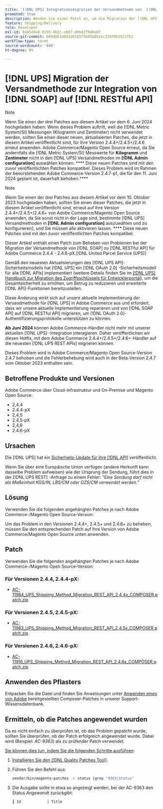 ```yaml
---
title: '[!DNL UPS] Integrationsmigration der Versandmethode von  [!DNL SOAP] zu [!DNL RESTful API]'
promoted: true
description: Wenden Sie einen Patch an, um die Migration der [!DNL UPS] Versandmethode-Integration von [!DNL SOAP] auf [!DNL RESTful API] für Adobe Commerce 2.4.4 - 2.4.6-pX zu behandeln.
feature: Shipping/Delivery
role: Developer
exl-id: 8ab5d4a8-0155-4b2c-ab67-d0bd2f949a07
source-git-commit: 6694bb1e041e6285f5bd5a05a1c37b7062521f52
workflow-type: tm+mt
source-wordcount: '640'
ht-degree: 0%

---
```


# [!DNL UPS] Migration der Versandmethode zur Integration von [!DNL SOAP] auf [!DNL RESTful API]

>[!NOTE]
>
>Wenn Sie einen der drei Patches aus diesem Artikel vor dem 6. Juni 2024 hochgeladen haben: Wenn dieses Problem auftritt, weil die [!DNL Metric System/SI] Messungen (Kilogramm und Zentimeter) nicht verwendet werden, sollten Sie einen dieser neuen, aktualisierten Patches, die jetzt in diesem Artikel veröffentlicht sind, für Ihre Version 2.4.4+/2.4.5+/2.4.6 erneut anwenden. Adobe Commerce/Magento Open Source erneut, da Sie andernfalls die [!DNL Metric System/SI] Messwerte für **Kilogramm** und **Zentimeter** nicht in den [!DNL UPS] Versandmethoden im **[!DNL Admin configuration]** auswählen können. **** Diese neuen Patches sind mit den zuvor veröffentlichten Patches kompatibel. Dieses Problem wird im Rahmen der bevorstehenden Adobe Commerce-Version 2.4.7-p1, die für den 11. Juni 2024 geplant ist, dauerhaft behoben.****

>[!NOTE]
>
>Wenn Sie einen der drei Patches aus diesem Artikel vor dem 10. Oktober 2023 hochgeladen haben, sollten Sie einen dieser Patches, die jetzt in diesem Artikel veröffentlicht sind, erneut auf Ihre Version 2.4.4+/2.4.5+/2.4.6+ von Adobe Commerce/Magento Open Source anwenden, da Sie sonst nicht in der Lage sind, bestimmte [!DNL UPS] Versandmethoden in **[!DNL Admin configuration]** auszuwählen und zu konfigurieren}, und Sie müssen alle aktivieren lassen. **** Diese neuen Patches sind mit den zuvor veröffentlichten Patches kompatibel.

Dieser Artikel enthält einen Patch zum Beheben von Problemen bei der Migration der Versandmethode von [!DNL SOAP] zu [!DNL RESTful API] für Adobe Commerce 2.4.4 - 2.4.6-pX.[!DNL United Parcel Service (UPS)]

Gemäß den neuesten Aktualisierungen des [!DNL UPS API]-Sicherheitsmodells hat [!DNL UPS] ein [!DNL OAuth 2.0] -Sicherheitsmodell für alle [!DNL APIs] implementiert (weitere Details finden Sie im [[!DNL UPS] Handbuch zur Migration des Zugriffsschlüssels für Entwicklerportal](https://developer.ups.com/oauth-developer-guide?loc=en_US&amp;sp_rid=NTA5MzQ1OTE2NjEyS0&amp;sp_mid=72989914)), um die Gesamtsicherheit zu erhöhen, um Betrug zu reduzieren und erweiterte [!DNL API]-Funktionen bereitzustellen.

Diese Änderung wirkt sich auf unsere aktuelle Implementierung der Versandmethode für [!DNL UPS] in Adobe Commerce aus und erfordert, dass wir unsere aktuelle Implementierung reparieren und von [!DNL SOAP API] auf [!DNL RESTful API] migrieren, um [!DNL OAuth 2.0]-Authentifizierungsprotokolle unterstützen zu können.

**Ab Juni 2024** können Adobe Commerce-Händler nicht mehr mit unserer aktuellen [!DNL UPS] -Integration interagieren. Daher veröffentlichen wir diesen Hotfix, mit dem Adobe Commerce 2.4.4+/2.4.5+/2.4.6+-Händler auf die neuesten [!DNL UPS REST APIs] migrieren können.

Dieses Problem wird in Adobe Commerce/Magento Open Source-Version 2.4.7 behoben und die Fehlerbehebung wird auch in der Beta-Version 2.4.7 vom Oktober 2023 enthalten sein.

## Betroffene Produkte und Versionen

Adobe Commerce über Cloud-Infrastruktur und On-Premise und Magento Open Source:

* 2,4,4
* 2.4.4-pX
* 2,4,5
* 2.4.5-pX
* 2,4,6
* 2.4.6-pX

## Ursachen

Die [!DNL UPS] hat ein [Sicherheits-Update für ihre  [!DNL API]](https://developer.ups.com/oauth-developer-guide?loc=en_US&amp;sp_rid=NTA5MzQ1OTE2NjEyS0&amp;sp_mid=72989914) veröffentlicht.

Wenn Sie über eine Europäische Union verfügen (andere Herkunft kann dasselbe Problem aufweisen) wie der Ursprung der Sendung, führt dies in der [!DNL UPS REST] -Anfrage zu einem Fehler:
&quot;*Eine Sendung darf nicht als Maßeinheit KGS/IN, LBS/CM oder OZS/CM verwendet werden.*&quot;

## Lösung

Verwenden Sie die folgenden angehängten Patches je nach Adobe Commerce-/Magento Open Source-Version:

Um das Problem in den Versionen 2.4.4+, 2.4.5+ und 2.4.6+ zu beheben, müssen Sie den entsprechenden Patch auf Ihre Version von Adobe Commerce/Magento Open Source unten anwenden.

## Patch

Verwenden Sie die folgenden angehängten Patches je nach Adobe Commerce-/Magento Open Source-Version:

### Für Versionen 2.4.4, 2.4.4-pX:

* [AC-11984_UPS_Shipping_Method_Migration_REST_API_2.4.4x_COMPOSER.patch.zip](assets/AC-11984_UPS_Shipping_Method_Migration_REST_API_2.4.4x_COMPOSER.patch.zip)

### Für Versionen 2.4.5, 2.4.5-pX:

* [AC-11983_UPS_Shipping_Method_Migration_REST_API_2.4.5x_COMPOSER.patch.zip](assets/AC-11983_UPS_Shipping_Method_Migration_REST_API_2.4.5x_COMPOSER.patch.zip)

### Für Versionen 2.4.6, 2.4.6-pX:

* [AC-11916_UPS_Shipping_Method_Migration_REST_API_2.4.6x_COMPOSER.patch.zip](assets/AC-11916_UPS_Shipping_Method_Migration_REST_API_2.4.6x_COMPOSER.patch.zip)

## Anwenden des Pflasters

Entpacken Sie die Datei und finden Sie Anweisungen unter [Anwenden eines von Adobe](https://experienceleague.adobe.com/docs/commerce-knowledge-base/kb/how-to/how-to-apply-a-composer-patch-provided-by-magento.html) bereitgestellten Composer-Patches in unserer Support-Wissensdatenbank.

## Ermitteln, ob die Patches angewendet wurden

Da es nicht einfach zu überprüfen ist, ob das Problem gepatcht wurde, sollten Sie überprüfen, ob der Patch erfolgreich angewendet wurde. Dabei wird (Beispiel: *AC-9363*) als zu prüfender Patch verwendet.

<u>Sie können dies tun, indem Sie die folgenden Schritte ausführen</u>:

1. [Installieren Sie den  [!DNL Quality Patches Tool]](https://experienceleague.adobe.com/docs/commerce-operations/tools/quality-patches-tool/usage.html).
1. Führen Sie den Befehl aus:

   ```bash
   vendor/bin/magento-patches -n status |grep "9363|Status"
   ```

1. Die Ausgabe sollte in etwa so angezeigt werden, bei der AC-9363 den Status *Angewandt* zurückgibt:

   ```bash
   ║ Id            │ Title                                                        │ Category        │ Origin                 │ Status      │ Details                                          ║ ║ N/A           │ ../m2-hotfixes/AC-9363_USPS_Ground_Advantage_shipping_method_COMPOSER_patch.patch      │ Other           │ Local                  │ Applied     │ Patch type: Custom                                
   ```
